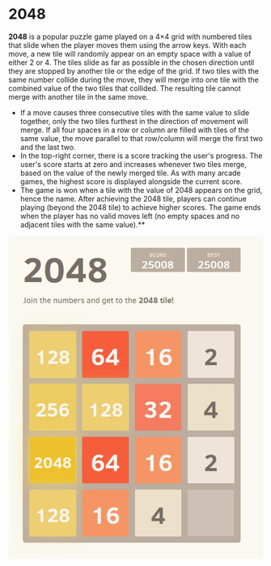 # 2048
**2048** is a popular puzzle game played on a 4×4 grid with numbered tiles that slide when the player moves them using the arrow keys. With each move, a new tile will randomly appear on an empty space with a value of either 2 or 4. The tiles slide as far as possible in the chosen direction until they are stopped by another tile or the edge of the grid. If two tiles with the same number collide during the move, they will merge into one tile with the combined value of the two tiles that collided. The resulting tile cannot merge with another tile in the same move.

* If a move causes three consecutive tiles with the same value to slide together, only the two tiles furthest in the direction of movement will merge. If all four spaces in a row or column are filled with tiles of the same value, the move parallel to that row/column will merge the first two and the last two.
* In the top-right corner, there is a score tracking the user's progress. The user's score starts at zero and increases whenever two tiles merge, based on the value of the newly merged tile. As with many arcade games, the highest score is displayed alongside the current score.
* The game is won when a tile with the value of 2048 appears on the grid, hence the name. After achieving the 2048 tile, players can continue playing (beyond the 2048 tile) to achieve higher scores. The game ends when the player has no valid moves left (no empty spaces and no adjacent tiles with the same value).**

![Image](https://raw.githubusercontent.com/hemilpanchiwala/2048-AI-Solver/master/screenshots/cover.jpg?token=AKD26V4QPCORL6VWW2MMWRK6XRHFG)
